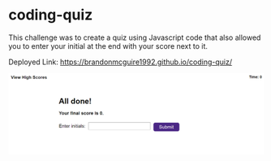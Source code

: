 # coding-quiz

This challenge was to create a quiz using Javascript code that also allowed you to enter your initial at the end with your score next to it.

Deployed Link: https://brandonmcguire1992.github.io/coding-quiz/

<p>
    <img src="\assets\images\coding-quiz.png">
</p>